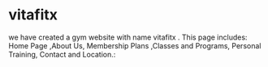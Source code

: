 # vitafitx
we have created a gym website with name vitafitx . This page includes:  Home Page  ,About Us, Membership Plans ,Classes and Programs, Personal Training,  Contact and Location.: 
